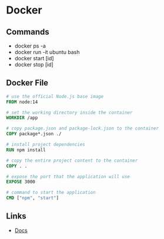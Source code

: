 # Docker

## Commands

- docker ps -a
- docker run -it ubuntu bash
- docker start [id]
- docker stop [id]

## Docker File

```Dockerfile
# use the official Node.js base image
FROM node:14

# set the working directory inside the container
WORKDIR /app

# copy package.json and package-lock.json to the container
COPY package*.json ./

# install project dependencies
RUN npm install

# copy the entire project content to the container
COPY . .

# expose the port that the application will use
EXPOSE 3000

# command to start the application
CMD ["npm", "start"]
```

## Links

- [Docs](https://www.docker.com/)
